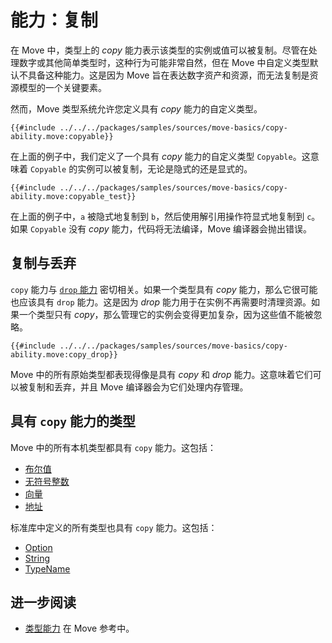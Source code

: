 # 能力：复制

在 Move 中，类型上的 _copy_ 能力表示该类型的实例或值可以被复制。尽管在处理数字或其他简单类型时，这种行为可能非常自然，但在 Move 中自定义类型默认不具备这种能力。这是因为 Move 旨在表达数字资产和资源，而无法复制是资源模型的一个关键要素。

然而，Move 类型系统允许您定义具有 _copy_ 能力的自定义类型。

```move
{{#include ../../../packages/samples/sources/move-basics/copy-ability.move:copyable}}
```

在上面的例子中，我们定义了一个具有 _copy_ 能力的自定义类型 `Copyable`。这意味着 `Copyable` 的实例可以被复制，无论是隐式的还是显式的。

```move
{{#include ../../../packages/samples/sources/move-basics/copy-ability.move:copyable_test}}
```

在上面的例子中，`a` 被隐式地复制到 `b`，然后使用解引用操作符显式地复制到 `c`。如果 `Copyable` 没有 _copy_ 能力，代码将无法编译，Move 编译器会抛出错误。

## 复制与丢弃

`copy` 能力与 [`drop` 能力](./drop-ability.md) 密切相关。如果一个类型具有 _copy_ 能力，那么它很可能也应该具有 `drop` 能力。这是因为 _drop_ 能力用于在实例不再需要时清理资源。如果一个类型只有 _copy_，那么管理它的实例会变得更加复杂，因为这些值不能被忽略。

```move
{{#include ../../../packages/samples/sources/move-basics/copy-ability.move:copy_drop}}
```

Move 中的所有原始类型都表现得像是具有 _copy_ 和 _drop_ 能力。这意味着它们可以被复制和丢弃，并且 Move 编译器会为它们处理内存管理。

## 具有 `copy` 能力的类型

Move 中的所有本机类型都具有 `copy` 能力。这包括：

- [布尔值](./../move-basics/primitive-types.md#booleans)
- [无符号整数](./../move-basics/primitive-types.md#integer-types)
- [向量](./../move-basics/vector.md)
- [地址](./../move-basics/address.md)

标准库中定义的所有类型也具有 `copy` 能力。这包括：

- [Option](./../move-basics/option.md)
- [String](./../move-basics/string.md)
- [TypeName](./../move-basics/type-reflection.md#typename)

## 进一步阅读

- [类型能力](/reference/type-abilities.html) 在 Move 参考中。